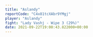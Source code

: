 ```yaml
---
title: "Aslandy"
reportCode: "C4x81tcXAbr9YMgj"
player: "Aslandy"
fight: "Lady Vashj - Wipe 3 (29%)"
date: 2021-09-22T19:00:43.822000+00:00
---
```

